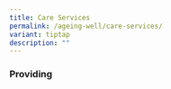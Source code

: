 ```yaml
---
title: Care Services
permalink: /ageing-well/care-services/
variant: tiptap
description: ""
---
```

<h3>Providing </h3><p></p>